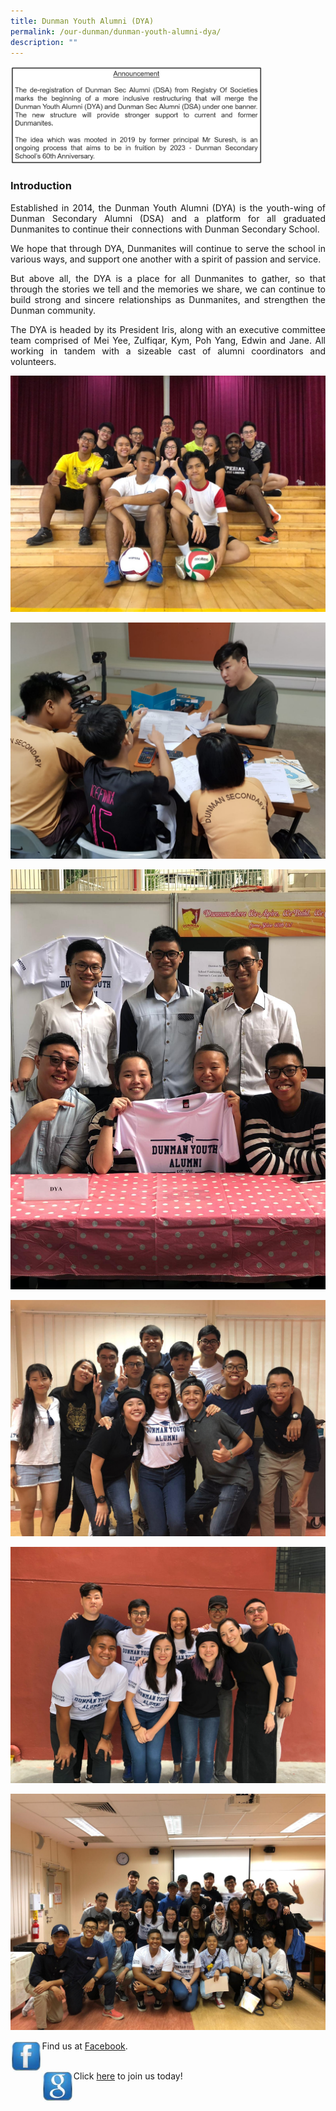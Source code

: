 ```yaml
---
title: Dunman Youth Alumni (DYA)
permalink: /our-dunman/dunman-youth-alumni-dya/
description: ""
---
```

<img src="/images/DYA/DMN%20Sec%20Alumni%20%20-%20Announcement.png"
     style="width:80%">

### Introduction

<p style="text-align: justify;">Established in 2014, the Dunman Youth Alumni (DYA) is the youth-wing of Dunman Secondary Alumni (DSA) and a platform for all graduated Dunmanites to continue their connections with Dunman Secondary School.</p>

<p style="text-align: justify;">We hope that through DYA, Dunmanites will continue to serve the school in various ways, and support one another with a spirit of passion and service.</p>

<p style="text-align: justify;">But above all, the DYA is a place for all Dunmanites to gather, so that through the stories we tell and the memories we share, we can continue to build strong and sincere relationships as Dunmanites, and strengthen the Dunman community.</p>

<p style="text-align: justify;">The DYA is headed by its President Iris, along with an executive committee team comprised of Mei Yee, Zulfiqar, Kym, Poh Yang, Edwin and Jane. All working in tandem with a sizeable cast of alumni coordinators and volunteers.</p>

![](/images/Our%20Community/Bonding%20Games.jpeg)

![](/images/Our%20Community/Tutorship%20Program.jpeg)

![](/images/Our%20Community/Open%20House.jpeg)

![](/images/Our%20Community/Group%20pic%201.jpeg)

![](/images/Our%20Community/Group%20pic%202.jpeg)

![](/images/Our%20Community/Group%20pic%203.jpeg)

<p><img src="/images/Our%20Community/tn_facebook.jpg"
     style="width:10%;float:left"></p>

Find us at <a href="https://www.facebook.com/Dunman-Secondary-Youth-Alumni-674134279387706/info?tab=page_info" target= "_blank">Facebook</a>.
<br><br>
<p><img src="/images/Our%20Community/tn_google.jpg"
     style="width:10%;float:left"></p>

Click <a href="https://docs.google.com/forms/d/e/1FAIpQLSfEGSN0gNhYr9AEFc5gvA_mpFkOhqhxzSaMNsuksYewX2ZmvA/viewform" target= "_blank">here</a> to join us today!